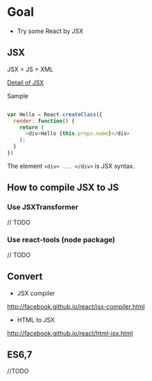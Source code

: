 # Goal

- Try some React by JSX

## JSX

JSX = JS + XML

[Detail of JSX](http://facebook.github.io/jsx/)

Sample

```js

var Hello = React.createClass({
  render: function() {
    return (
      <div>Hello {this.props.name}</div>
    );
  }
})

```

The element ```<div> ... </div>``` is JSX syntax.

## How to compile JSX to JS

### Use JSXTransformer

// TODO

### Use react-tools (node package)

// TODO

## Convert

- JSX compiler

http://facebook.github.io/react/jsx-compiler.html

- HTML to JSX

http://facebook.github.io/react/html-jsx.html


## ES6,7

//TODO
